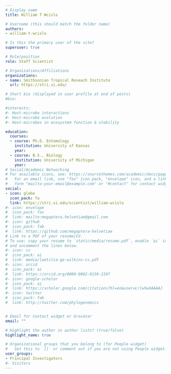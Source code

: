 ```yaml
---
# Display name
title: William T Wcislo

# Username (this should match the folder name)
authors:
- william-t-wcislo

# Is this the primary user of the site?
superuser: true

# Role/position
role: Staff Scientist

# Organizations/Affiliations
organizations:
- name: Smithsonian Tropical Reseach Institute
  url: https://stri.si.edu/

# Short bio (displayed in user profile at end of posts)
#bio: 

#interests:
#- Host-microbe interactions
#- Host-microbe evolution
#- Host-microbes in ecosystem function & stability

education:
  courses:
  - course: Ph.D. Entomology
    institution: University of Kansas
    year: 
  - course: B.S., Biology
    institution: University of Michigan
    year: 
# Social/Academic Networking
# For available icons, see: https://sourcethemes.com/academic/docs/page-builder/#icons
#   For an email link, use "fas" icon pack, "envelope" icon, and a link in the
#   form "mailto:your-email@example.com" or "#contact" for contact widget.
social:
- icon: globe
  icon_pack: fa
  link: https://stri.si.edu/scientist/william-wcislo
#- icon: envelope
#  icon_pack: fas
#  link: mailto:megaptera.helvetiae@gmail.com
#- icon: github
#  icon_pack: fab
#  link: https://github.com/megaptera-helvetiae
# Link to a PDF of your resume/CV.
# To use: copy your resume to `static/media/resume.pdf`, enable `ai` icons in `params.toml`, 
# and uncomment the lines below.
#- icon: cv
#  icon_pack: ai
#  link: media/laetitia-ge-wilkins-cv.pdf
#- icon: orcid
#  icon_pack: ai
#  link: https://orcid.org/0000-0002-0159-2197
#- icon: google-scholar
#  icon_pack: ai
#  link: https://scholar.google.com/citations?hl=en&user=LrlwhwUAAAAJ
#- icon: twitter
#  icon_pack: fab
#  link: http://twitter.com/phylogenomics


# Email for Contact widget or Gravatar
email: ""

# Highlight the author in author lists? (true/false)
highlight_name: true

# Organizational groups that you belong to (for People widget)
#   Set this to `[]` or comment out if you are not using People widget.
user_groups:
- Principal Investigators
#- Visitors
---
```

